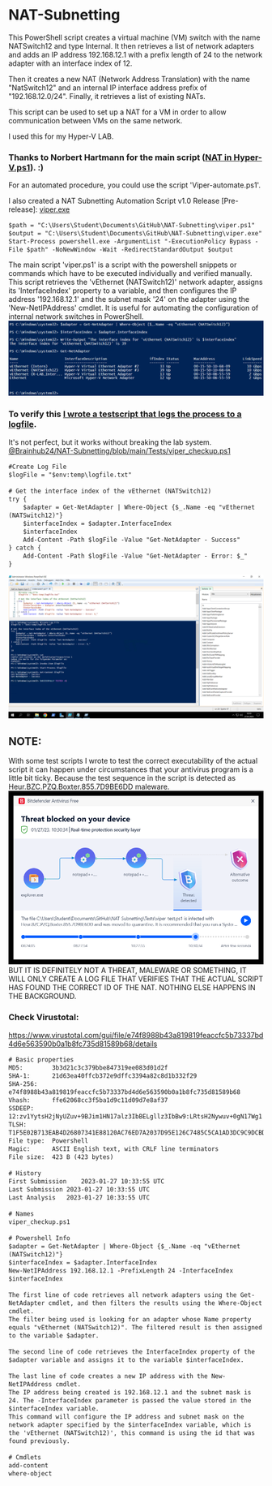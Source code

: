 # NAT-Subnetting

This PowerShell script creates a virtual machine (VM) switch with the name NATSwitch12 and type Internal.
It then retrieves a list of network adapters and adds an IP address 192.168.12.1 with a prefix length of 24 to the network adapter with an interface index of 12.

Then it creates a new NAT (Network Address Translation) with the name "NatSwitch12" and an internal IP interface address prefix of "192.168.12.0/24".
Finally, it retrieves a list of existing NATs.

This script can be used to set up a NAT for a VM in order to allow communication between VMs on the same network.

I used this for my Hyper-V LAB.
### Thanks to Norbert Hartmann for the main script ([NAT in Hyper-V.ps1](https://github.com/Brainhub24/NAT-Subnetting/commits/4bd30c79fe4c9de3cea46928fb8961c6a136fad6/NAT%20in%20Hyper-V.ps1?browsing_rename_history=true&new_path=viper.ps1&original_branch=main)). :)

For an automated procedure, you could use the script 'Viper-automate.ps1'.

I also created a NAT Subnetting Automation Script v1.0 Release [Pre-release]: [viper.exe
](https://github.com/Brainhub24/NAT-Subnetting/releases/tag/Viper_NAT)
```
$path = "C:\Users\Student\Documents\GitHub\NAT-Subnetting\viper.ps1"
$output = "C:\Users\Student\Documents\GitHub\NAT-Subnetting\viper.exe"
Start-Process powershell.exe -ArgumentList "-ExecutionPolicy Bypass -File $path" -NoNewWindow -Wait -RedirectStandardOutput $output
```


The main script 'viper.ps1' is a script with the powershell snippets or commands which have to be executed individually and verified manually.
This script retrieves the 'vEthernet (NATSwitch12)' network adapter, assigns its 'InterfaceIndex' property to a variable, and then configures the IP address '192.168.12.1' and the subnet mask '24' on the adapter using the 'New-NetIPAddress' cmdlet.
It is useful for automating the configuration of internal network switches in PowerShell.
![Viper_automate script tested](https://raw.githubusercontent.com/Brainhub24/NAT-Subnetting/main/Tests/viper-script_testrun.png)

### To verify this [I wrote a testscript that logs the process to a logfile](https://github.com/Brainhub24/NAT-Subnetting/blob/main/Tests/viper_checkup.ps1).
It's not perfect, but it works without breaking the lab system.
[@Brainhub24/NAT-Subnetting/blob/main/Tests/viper_checkup.ps1](https://github.com/Brainhub24/NAT-Subnetting/blob/main/Tests/viper_checkup.ps1)
```
#Create Log File
$logFile = "$env:temp\logfile.txt"

# Get the interface index of the vEthernet (NATSwitch12)
try {
    $adapter = Get-NetAdapter | Where-Object {$_.Name -eq "vEthernet (NATSwitch12)"}
    $interfaceIndex = $adapter.InterfaceIndex
    $interfaceIndex
    Add-Content -Path $logFile -Value "Get-NetAdapter - Success"
} catch {
    Add-Content -Path $logFile -Value "Get-NetAdapter - Error: $_"
}
```

![Viper_automate script tested](https://raw.githubusercontent.com/Brainhub24/NAT-Subnetting/main/Tests/Viper_Test-Logfile_output.png)

## NOTE:
With some test scripts I wrote to test the correct executability of the actual script it can happen under circumstances that your antivirus program is a little bit ticky. Because the test sequence in the script is detected as Heur.BZC.PZQ.Boxter.855.7D9BE6DD maleware.
![Bitdefender Security Center - Info Threat blocked](https://raw.githubusercontent.com/Brainhub24/NAT-Subnetting/main/Tests/Bitdefender_Security_Center_Info-Threat-blocked.png)
BUT IT IS DEFINITELY NOT A THREAT, MALEWARE OR SOMETHING, IT WILL ONLY CREATE A LOG FILE THAT VERIFIES THAT THE ACTUAL SCRIPT HAS FOUND THE CORRECT ID OF THE NAT.
NOTHING ELSE HAPPENS IN THE BACKGROUND.

### Check Virustotal:
https://www.virustotal.com/gui/file/e74f8988b43a819819feaccfc5b73337bd4d6e563590b0a1b8fc735d81589b68/details
```
# Basic properties
MD5:		3b3d21c3c379bbe847319ee083d01d2f
SHA-1:		21d63ea40ffcb372e9dffc3394a82c8d1b332f29
SHA-256:	e74f8988b43a819819feaccfc5b73337bd4d6e563590b0a1b8fc735d81589b68
Vhash:		ffe62068cc3f5ba1d9c11d09d7e8af37
SSDEEP: 	12:zv1YytsH2jNyUZuv+9BJim1HN17alz3IbBELgllz3IbBw9:LRtsH2Nywuv+0gN17Wg1
TLSH:		T1F5E02B713EAB4D26807341E88120AC76ED7A2037D95E126C7485C5CA1AD3DC9C9DCBD9
File type:	Powershell
Magic:		ASCII English text, with CRLF line terminators
File size:	423 B (423 bytes)

# History
First Submission	2023-01-27 10:33:55 UTC
Last Submission	2023-01-27 10:33:55 UTC
Last Analysis	2023-01-27 10:33:55 UTC

# Names
viper_checkup.ps1

# Powershell Info
$adapter = Get-NetAdapter | Where-Object {$_.Name -eq "vEthernet (NATSwitch12)"}
$interfaceIndex = $adapter.InterfaceIndex
New-NetIPAddress 192.168.12.1 -PrefixLength 24 -InterfaceIndex $interfaceIndex

The first line of code retrieves all network adapters using the Get-NetAdapter cmdlet, and then filters the results using the Where-Object cmdlet.
The filter being used is looking for an adapter whose Name property equals "vEthernet (NATSwitch12)". The filtered result is then assigned to the variable $adapter.

The second line of code retrieves the InterfaceIndex property of the $adapter variable and assigns it to the variable $interfaceIndex.

The last line of code creates a new IP address with the New-NetIPAddress cmdlet.
The IP address being created is 192.168.12.1 and the subnet mask is 24. The -InterfaceIndex parameter is passed the value stored in the $interfaceIndex variable.
This command will configure the IP address and subnet mask on the network adapter specified by the $interfaceIndex variable, which is the 'vEthernet (NATSwitch12)', this command is using the id that was found previously.

# Cmdlets
add-content
where-object
```
